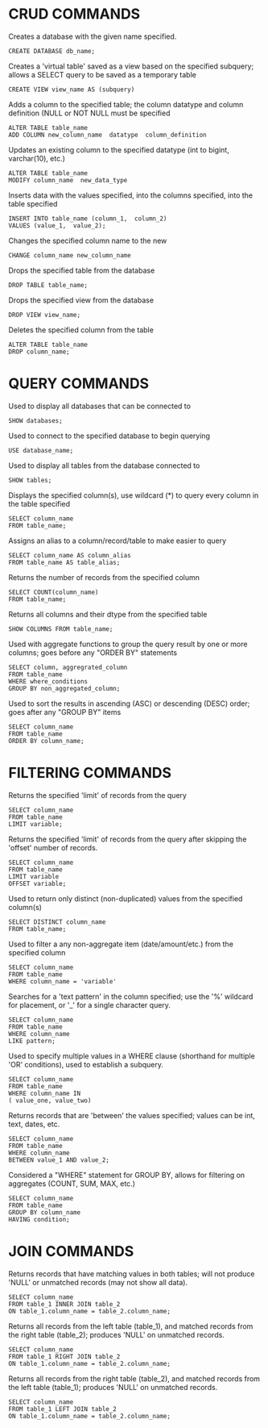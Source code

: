 # CRUD COMMANDS
Creates a database with the given name specified.

    CREATE DATABASE db_name;

Creates a 'virtual table' saved as a view based on the specified subquery; allows a SELECT query to be saved as a temporary table

    CREATE VIEW view_name AS (subquery)

Adds a column to the specified table; the column datatype and column definition (NULL or NOT NULL must be specified

    ALTER TABLE table_name 
    ADD COLUMN new_column_name  datatype  column_definition		

Updates an existing column to the specified datatype (int to bigint, varchar(10), etc.)	

    ALTER TABLE table_name 
    MODIFY column_name  new_data_type

Inserts data with the values specified, into the columns specified, into the table specified	

    INSERT INTO table_name (column_1,  column_2) 
    VALUES (value_1,  value_2);

Changes the specified column name to the new

    CHANGE column_name new_column_name

Drops the specified table from the database

    DROP TABLE table_name;

Drops the specified view from the database

    DROP VIEW view_name;

Deletes the specified column from the table

    ALTER TABLE table_name 
    DROP column_name;

# QUERY COMMANDS

Used to display all databases that can be connected to
    
    SHOW databases;

Used to connect to the specified database to begin querying

    USE database_name;

Used to display all tables from the database connected to

    SHOW tables;

Displays the specified column(s), use wildcard (*) to query every column in the table specified

    SELECT column_name 
    FROM table_name;

Assigns an alias to a column/record/table to make easier to query

    SELECT column_name AS column_alias 
    FROM table_name AS table_alias;

Returns the number of records from the specified column

    SELECT COUNT(column_name) 
    FROM table_name;

Returns all columns  and their dtype from the specified table

    SHOW COLUMNS FROM table_name;

Used with aggregate functions to group the query result by one or more columns; goes before any "ORDER BY" statements	

    SELECT column, aggregrated_column 
    FROM table_name 
    WHERE where_conditions 
    GROUP BY non_aggregated_column;

Used to sort the results in ascending (ASC) or descending (DESC) order; goes after any "GROUP BY" items

    SELECT column_name 
    FROM table_name 
    ORDER BY column_name;

# FILTERING COMMANDS
Returns the specified 'limit' of records from the query

    SELECT column_name 
    FROM table_name 
    LIMIT variable;	

Returns the specified 'limit' of records from the query after skipping the 'offset' number of records.

    SELECT column_name 
    FROM table_name 
    LIMIT variable 
    OFFSET variable;	

Used to return only distinct (non-duplicated) values from the specified column(s)

    SELECT DISTINCT column_name 
    FROM table_name;	

Used to filter a any non-aggregate item (date/amount/etc.) from the specified column

    SELECT column_name 
    FROM table_name 
    WHERE column_name = 'variable' 	

Searches for a 'text pattern' in the column specified; use the '%' wildcard for placement, or '_' for a single character query.

    SELECT column_name 
    FROM table_name 
    WHERE column_name 
    LIKE pattern;	

Used to specify multiple values in a WHERE clause (shorthand for multiple 'OR' conditions), used to establish a subquery.

    SELECT column_name 
    FROM table_name 
    WHERE column_name IN 
    ( value_one, value_two)	

Returns records that are 'between' the values specified; values can be int, text, dates, etc.

    SELECT column_name 
    FROM table_name 
    WHERE column_name
    BETWEEN value_1 AND value_2;	

Considered a "WHERE" statement for GROUP BY, allows for filtering on aggregates (COUNT, SUM, MAX, etc.)

    SELECT column_name 
    FROM table_name 
    GROUP BY column_name 
    HAVING condition;	


# JOIN COMMANDS

Returns records that have matching values in both tables; will not produce 'NULL' or unmatched records (may not show all data).

    SELECT column_name
    FROM table_1 INNER JOIN table_2 
    ON table_1.column_name = table_2.column_name; 			

Returns all records from the left table (table_1), and matched records from the right table (table_2); produces 'NULL' on unmatched records.

    SELECT column_name 
    FROM table_1 RIGHT JOIN table_2 
    ON table_1.column_name = table_2.column_name;		

Returns all records from the right table (table_2), and matched records from the left table (table_1); produces 'NULL' on unmatched records.

    SELECT column_name
    FROM table_1 LEFT JOIN table_2 
    ON table_1.column_name = table_2.column_name;		
